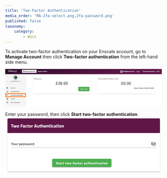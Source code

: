 ```yaml
---
title: 'Two-Factor Authentication'
media_order: 'MA-2fa-select.png,2fa-password.png'
published: false
taxonomy:
    category:
        - docs
---
```


To activate two-factor authentication on your Enscale account, go to **Manage Account** then click **Two-factor authentication** from the left-hand side menu.

![](MA-2fa-select.png)

Enter your password, then click **Start two-factor authentication**.
![](2fa-password.png)

